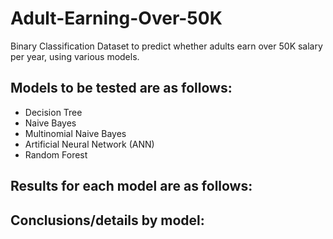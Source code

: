 # Adult-Earning-Over-50K

Binary Classification Dataset to predict whether adults earn over 50K salary per year, using various models.

## Models to be tested are as follows:
- Decision Tree
- Naive Bayes
- Multinomial Naive Bayes
- Artificial Neural Network (ANN)
- Random Forest

## Results for each model are as follows:

## Conclusions/details by model:
